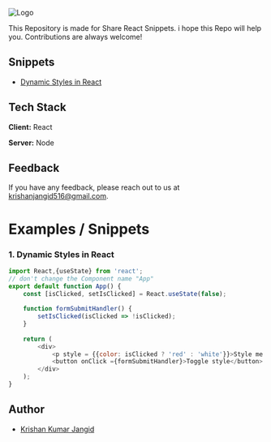 
![Logo](https://d258lu9myqkejp.cloudfront.net/projects/5302/knowledge_base/original/code-snippets-pro-logo1280w-invert.png)



This Repository is made for Share React Snippets. i hope this Repo will help you. Contributions are always welcome!



## Snippets

- [Dynamic Styles in React](#1-dynamic-styles-in-react)

## Tech Stack

**Client:** React

**Server:** Node


## Feedback

If you have any feedback, please reach out to us at krishanjangid516@gmail.com.


# Examples / Snippets

### 1. Dynamic Styles in React
```javascript
import React,{useState} from 'react';
// don't change the Component name "App"
export default function App() {
    const [isClicked, setIsClicked] = React.useState(false);
    
    function formSubmitHandler() {
        setIsClicked(isClicked => !isClicked);
    }
        
    return (
        <div>
            <p style = {{color: isClicked ? 'red' : 'white'}}>Style me!</p>
            <button onClick ={formSubmitHandler}>Toggle style</button>
        </div>
    );
}
```


## Author

- [Krishan Kumar Jangid](https://www.github.com/krishanjangid)

